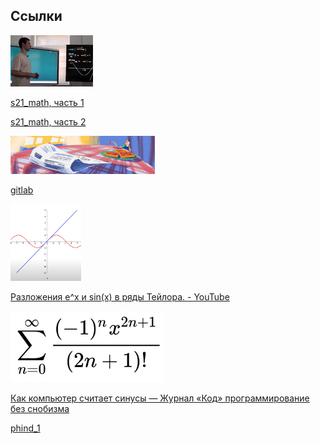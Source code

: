 ## Ссылки

<img src="img/2024-03-13%20233728.jpg" title="" alt="2024-03-13 233728.jpg" width="132">

[s21_math, часть 1](https://www.youtube.com/watch?v=sQt9ZP7u5m4)

[s21_math, часть 2](https://www.youtube.com/watch?v=L8ldIH9ZieQ&t=1341s)

<img src="img/2024-03-13%20234451.jpg" title="" alt="2024-03-13 234451.jpg" width="231">

[gitlab](https://repos.21-school.ru/students/C4_s21_math.ID_353528/Team__TL__gentrifr_student.21_school.ru_.kvMBnY_4SzOWeFVieA31Dw/C4_s21_math-1/-/blob/master/README_RUS.md)

<img src="img/gra1.png" title="" alt="gra1.png" width="113">

[Разложения e^x и sin(x) в ряды Тейлора. - YouTube](https://www.youtube.com/watch?v=p9XeWwSypd4)

<img src="img/image9.webp" title="" alt="image9.webp" width="245">

[Как компьютер считает синусы &#8212; Журнал «Код» программирование без снобизма](https://thecode.media/sinus/)

[phind_1](https://www.phind.com/agent?cache=cltrcgp2a0028l108ez6n7ukc)
